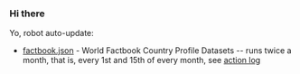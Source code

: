 ### Hi there

Yo, robot auto-update:

- [factbook.json](https://github.com/factbook/factbook.json) - World Factbook Country Profile Datasets  -- runs twice a month, that is, every 1st and 15th of every month, see [action log](https://github.com/factbook/factbook/actions)  
